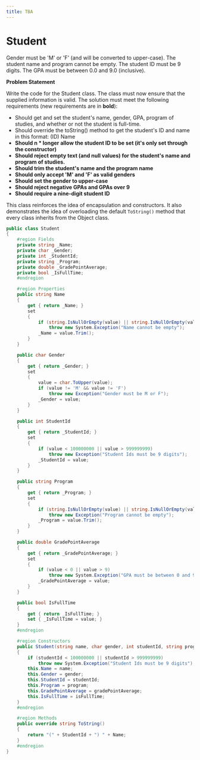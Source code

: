 ```yaml
---
title: TBA
---
```

# Student

Gender must be 'M' or 'F' (and will be converted to upper-case). The student name and program cannot be empty. The student ID must be 9 digits. The GPA must be between 0.0 and 9.0 (inclusive).

**Problem Statement**

Write the code for the Student class. The class must now ensure that the supplied information is valid. The solution must meet the following requirements (new requirements are in **bold**):

* Should get and set the student's name, gender, GPA, program of studies, and whether or not the student is full-time.
* Should override the toString() method to get the student's ID and name in this format:
(ID) Name
* **Should n  * longer allow the student ID to be set (it's only set through the constructor)**
* **Should reject empty text (and null values) for the student's name and program of studies.**
* **Should trim the student's name and the program name**
* **Should only accept 'M' and 'F' as valid genders**
* **Should set the gender to upper-case**
* **Should reject negative GPAs and GPAs over 9**
* **Should require a nine-digit student ID**

This class reinforces the idea of encapsulation and constructors. It also demonstrates the idea of overloading the default `ToString()` method that every class inherits from the Object class.
 
```csharp
public class Student
{
    #region Fields
    private string _Name;
    private char _Gender;
    private int _StudentId;
    private string _Program;
    private double _GradePointAverage;
    private bool _IsFullTime;
    #endregion

    #region Properties
    public string Name
    {
        get { return _Name; }
        set
        {
            if (string.IsNullOrEmpty(value) || string.IsNullOrEmpty(value.Trim()))
                throw new System.Exception("Name cannot be empty");
            _Name = value.Trim();
        }
    }

    public char Gender
    {
        get { return _Gender; }
        set
        {
            value = char.ToUpper(value);
            if (value != 'M' && value != 'F')
                throw new Exception("Gender must be M or F");
            _Gender = value;
        }
    }

    public int StudentId
    {
        get { return _StudentId; }
        set
        {
            if (value < 100000000 || value > 999999999)
                throw new Exception("Student Ids must be 9 digits");
            _StudentId = value;
        }
    }

    public string Program
    {
        get { return _Program; }
        set
        {
            if (string.IsNullOrEmpty(value) || string.IsNullOrEmpty(value.Trim()))
                throw new Exception("Program cannot be empty");
            _Program = value.Trim();
        }
    }

    public double GradePointAverage
    {
        get { return _GradePointAverage; }
        set
        {
            if (value < 0 || value > 9)
                throw new System.Exception("GPA must be between 0 and 9 inclusive");
            _GradePointAverage = value;
        }
    }

    public bool IsFullTime
    {
        get { return _IsFullTime; }
        set { _IsFullTime = value; }
    }
    #endregion

    #region Constructors
    public Student(string name, char gender, int studentId, string program, double gradePointAverage, bool isFullTime)
    {
        if (studentId < 100000000 || studentId > 999999999)
            throw new System.Exception("Student Ids must be 9 digits");
        this.Name = name;
        this.Gender = gender;
        this.StudentId = studentId;
        this.Program = program;
        this.GradePointAverage = gradePointAverage;
        this.IsFullTime = isFullTime;
    }
    #endregion

    #region Methods
    public override string ToString()
    {
        return "(" + StudentId + ") " + Name;
    }
    #endregion
}
```
